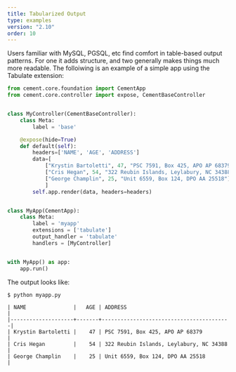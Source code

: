 ```yaml
---
title: Tabularized Output
type: examples
version: "2.10"
order: 10
---
```


Users familiar with MySQL, PGSQL, etc find comfort in table-based output patterns. For one it adds structure, and two generally makes things much more readable. The folloiwing is an example of a simple app using the Tabulate extension:

```python
from cement.core.foundation import CementApp
from cement.core.controller import expose, CementBaseController


class MyController(CementBaseController):
    class Meta:
        label = 'base'

    @expose(hide=True)
    def default(self):
        headers=['NAME', 'AGE', 'ADDRESS']
        data=[
            ["Krystin Bartoletti", 47, "PSC 7591, Box 425, APO AP 68379"],
            ["Cris Hegan", 54, "322 Reubin Islands, Leylabury, NC 34388"],
            ["George Champlin", 25, "Unit 6559, Box 124, DPO AA 25518"],
            ]
        self.app.render(data, headers=headers)


class MyApp(CementApp):
    class Meta:
        label = 'myapp'
        extensions = ['tabulate']
        output_handler = 'tabulate'
        handlers = [MyController]


with MyApp() as app:
    app.run()
```

The output looks like:

```
$ python myapp.py

| NAME               |   AGE | ADDRESS                                 |
|--------------------+-------+-----------------------------------------|
| Krystin Bartoletti |    47 | PSC 7591, Box 425, APO AP 68379         |
| Cris Hegan         |    54 | 322 Reubin Islands, Leylabury, NC 34388 |
| George Champlin    |    25 | Unit 6559, Box 124, DPO AA 25518        |
```
